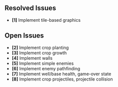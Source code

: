 ## Resolved Issues ##

- **[1]** Implement tile-based graphics

## Open Issues ##

- **[2]** Implement crop planting
- **[3]** Implement crop growth
- **[4]** Implement walls
- **[5]** Implement simple enemies
- **[6]** Implement enemy pathfinding
- **[7]** Implement well/base health, game-over state
- **[8]** Implement crop projectiles, projectile collision
